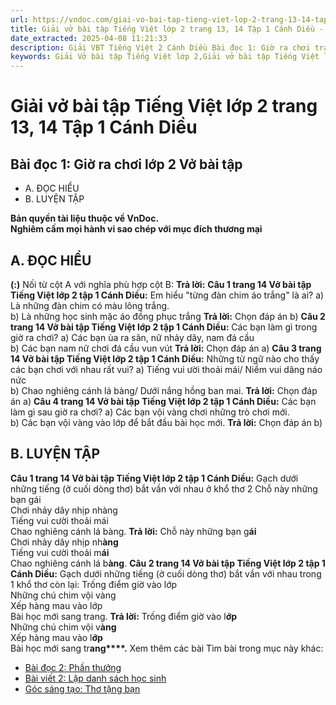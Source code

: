 ```yaml
---
url: https://vndoc.com/giai-vo-bai-tap-tieng-viet-lop-2-trang-13-14-tap-1-canh-dieu-321210
title: Giải vở bài tập Tiếng Việt lớp 2 trang 13, 14 Tập 1 Cánh Diều - VnDoc.com
date_extracted: 2025-04-08 11:21:33
description: Giải VBT Tiếng Việt 2 Cánh Diều Bài đọc 1: Giờ ra chơi trang 13 được biên soạn nhằm giúp các em HS học tập tốt môn Tiếng Việt lớp 2 Cánh Diều. Mời các bạn tham khảo.
keywords: Giải Vở bài tập Tiếng Việt lớp 2,Giải vở bài tập Tiếng Việt lớp 2 trang 13 Tập 1 Cánh Diều,Giải Bài đọc 1 Giờ ra chơi lớp 2 Cánh Diều Vở bài tập,Bài 4 Em yêu bạn bè lớp 2 Vở bài tập,Giải VBT Tiếng Việt lớp 2 Tập 1 trang 13 Cánh Diều,Giải Bài đọc 1 Giờ ra chơi lớp 2 Cánh Diều,Giải vbt Tiếng Việt lớp 2
---
```


# Giải vở bài tập Tiếng Việt lớp 2 trang 13, 14 Tập 1 Cánh Diều
## **Bài đọc 1: Giờ ra chơi lớp 2 Vở bài tập**
  * A. ĐỌC HIỂU
  * B. LUYỆN TẬP

**Bản quyền tài liệu thuộc về VnDoc.**  
**Nghiêm cấm mọi hành vi sao chép với mục đích thương mại**
## **A. ĐỌC HIỂU**
**\(:\)** Nối từ cột A với nghĩa phù hợp cột B:
**Trả lời:**
**Câu 1 trang 14 Vở bài tập Tiếng Việt lớp 2 tập 1 Cánh Diều:** Em hiểu "từng đàn chim áo trắng" là ai?
a\) Là những đàn chim có màu lông trắng.  
b\) Là những học sinh mặc áo đồng phục trắng
**Trả lời:**
Chọn đáp án b\)
**Câu 2 trang 14 Vở bài tập Tiếng Việt lớp 2 tập 1 Cánh Diều:** Các bạn làm gì trong giờ ra chơi?
a\) Các bạn ùa ra sân, nữ nhảy dây, nam đá cầu  
b\) Các bạn nam nữ chơi đá cầu vun vút
**Trả lời:**
Chọn đáp án a\)
**Câu 3 trang 14 Vở bài tập Tiếng Việt lớp 2 tập 1 Cánh Diều:** Những từ ngữ nào cho thấy các bạn chơi với nhau rất vui?
a\) Tiếng vui ười thoải mái/ Niềm vui dâng náo nức  
b\) Chao nghiêng cánh lá bàng/ Dưới nắng hồng ban mai.
**Trả lời:**
Chọn đáp án a\)
**Câu 4 trang 14 Vở bài tập Tiếng Việt lớp 2 tập 1 Cánh Diều:** Các bạn làm gì sau giờ ra chơi?
a\) Các bạn vội vàng chơi những trò chơi mới.  
b\) Các bạn vội vàng vào lớp để bắt đầu bài học mới.
**Trả lời:**
Chọn đáp án b\)
## **B. LUYỆN TẬP**
**Câu 1 trang 14 Vở bài tập Tiếng Việt lớp 2 tập 1 Cánh Diều:** Gạch dưới những tiếng \(ở cuối dòng thơ\) bắt vần với nhau ở khổ thơ 2
Chỗ này những bạn gái  
Chơi nhảy dây nhịp nhàng  
Tiếng vui cười thoải mái  
Chao nghiêng cánh lá bàng.
**Trả lời:**
Chỗ này những bạn g**ái**  
Chơi nhảy dây nhịp nh**àng**  
Tiếng vui cười thoải m**ái**  
Chao nghiêng cánh lá b**àng**.
**Câu 2 trang 14 Vở bài tập Tiếng Việt lớp 2 tập 1 Cánh Diều:** Gạch dưới những tiếng \(ở cuối dòng thơ\) bắt vần với nhau trong 1 khổ thơ còn lại:
Trống điểm giờ vào lớp  
Những chú chim vội vàng  
Xếp hàng mau vào lớp  
Bài học mới sang trang.
**Trả lời:**
Trống điểm giờ vào l**ớp**  
Những chú chim vội v**àng**  
Xếp hàng mau vào l**ớp**  
Bài học mới sang tr**ang****.**
Xem thêm các bài Tìm bài trong mục này khác:
  * [Bài đọc 2: Phần thưởng](</giai-vo-bai-tap-tieng-viet-lop-2-trang-15-tap-1-canh-dieu-321212>)
  * [Bài viết 2: Lập danh sách học sinh](</giai-vo-bai-tap-tieng-viet-lop-2-trang-16-tap-1-canh-dieu-321213>)
  * [Góc sáng tạo: Thơ tặng bạn](</giai-vo-bai-tap-tieng-viet-lop-2-trang-16-17-tap-1-canh-dieu-321215>)

